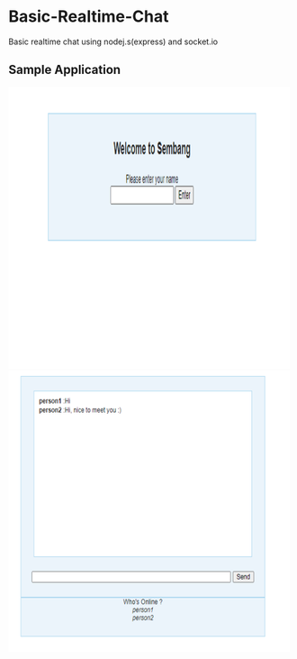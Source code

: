 # Basic-Realtime-Chat
Basic realtime chat using nodej.s(express) and socket.io

## Sample Application 
<img src="https://raw.githubusercontent.com/AfiHisam/Basic-Realtime-Chat/master/s1.PNG" width="500" height="500">
<img src="https://raw.githubusercontent.com/AfiHisam/Basic-Realtime-Chat/master/s2.PNG" width="500" height="500">
